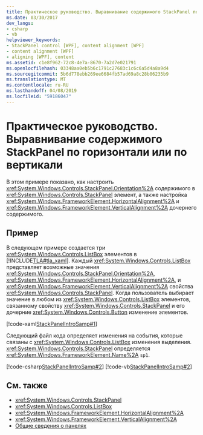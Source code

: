 ```yaml
---
title: Практическое руководство. Выравнивание содержимого StackPanel по горизонтали или по вертикали
ms.date: 03/30/2017
dev_langs:
- csharp
- vb
helpviewer_keywords:
- StackPanel control [WPF], content alignment [WPF]
- content alignment [WPF]
- aligning [WPF], content
ms.assetid: c1e8f962-72c8-4e7a-8670-7a2d7e021791
ms.openlocfilehash: 03348aa0eb5b6c1791c27683c1c6c6a5d4a8a9d4
ms.sourcegitcommit: 5b6d778ebb269ee6684fb57ad69a8c28b06235b9
ms.translationtype: MT
ms.contentlocale: ru-RU
ms.lasthandoff: 04/08/2019
ms.locfileid: "59186047"
---
```

# <a name="how-to-horizontally-or-vertically-align-content-in-a-stackpanel"></a>Практическое руководство. Выравнивание содержимого StackPanel по горизонтали или по вертикали
В этом примере показано, как настроить <xref:System.Windows.Controls.StackPanel.Orientation%2A> содержимого в <xref:System.Windows.Controls.StackPanel> элемент, а также настройка <xref:System.Windows.FrameworkElement.HorizontalAlignment%2A> и <xref:System.Windows.FrameworkElement.VerticalAlignment%2A> дочернего содержимого.  
  
## <a name="example"></a>Пример  
 В следующем примере создается три <xref:System.Windows.Controls.ListBox> элементов в [!INCLUDE[TLA#tla_xaml](../../../../includes/tlasharptla-xaml-md.md)]. Каждый <xref:System.Windows.Controls.ListBox> представляет возможные значения <xref:System.Windows.Controls.StackPanel.Orientation%2A>, <xref:System.Windows.FrameworkElement.HorizontalAlignment%2A>, и <xref:System.Windows.FrameworkElement.VerticalAlignment%2A> свойства <xref:System.Windows.Controls.StackPanel>. Когда пользователь выбирает значение в любом из <xref:System.Windows.Controls.ListBox> элементов, связанному свойству <xref:System.Windows.Controls.StackPanel> и его дочерние <xref:System.Windows.Controls.Button> изменение элементов.  
  
 [!code-xaml[StackPanelIntroSamp#1](~/samples/snippets/csharp/VS_Snippets_Wpf/StackPanelIntroSamp/CSharp/Window1.xaml#1)]  
  
 Следующий файл кода определяет изменения на события, которые связаны с <xref:System.Windows.Controls.ListBox> изменения выделения. <xref:System.Windows.Controls.StackPanel> определяется <xref:System.Windows.FrameworkElement.Name%2A> `sp1`.  
  
 [!code-csharp[StackPanelIntroSamp#2](~/samples/snippets/csharp/VS_Snippets_Wpf/StackPanelIntroSamp/CSharp/Window1.xaml.cs#2)]
 [!code-vb[StackPanelIntroSamp#2](~/samples/snippets/visualbasic/VS_Snippets_Wpf/StackPanelIntroSamp/VisualBasic/Window1.xaml.vb#2)]  
  
## <a name="see-also"></a>См. также

- <xref:System.Windows.Controls.StackPanel>
- <xref:System.Windows.Controls.ListBox>
- <xref:System.Windows.FrameworkElement.HorizontalAlignment%2A>
- <xref:System.Windows.FrameworkElement.VerticalAlignment%2A>
- [Общие сведения о панелях](panels-overview.md)
